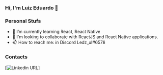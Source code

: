 ### Hi, I'm Luiz Eduardo 👋

### Personal Stufs
- 🌱 I’m currently learning React, React Native
- 👯 I'm looking to collaborate with ReactJS and React Native applications.
- 📫 How to reach me: in Discord Ledz_ul#6578

### Contacts
[![Linkedin URL](https://img.shields.io/twitter/url?label=Linkedin&logo=Linkedin&style=social&url=https%3A%2F%2Flinkedin.com%2Fin%2Fluizeduul)]

